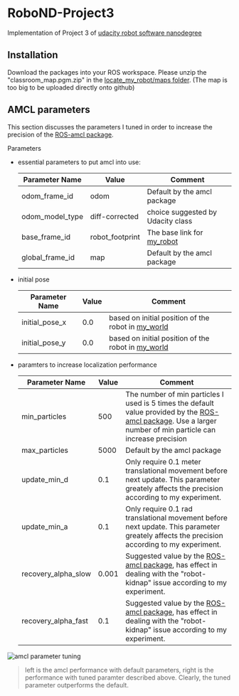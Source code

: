 # RoboND-Project3
Implementation of Project 3 of [udacity robot software nanodegree](https://blog.udacity.com/2019/01/learn-robotics-engineering-program.html)

## Installation

Download the packages into your ROS workspace. Please unzip the "classroom_map.pgm.zip" in the [locate_my_robot/maps folder](https://github.com/CenturyLiu/RoboND-Project3/tree/master/locate_my_robot/maps). (The map is too big to be uploaded directly onto github)

## AMCL parameters

This section discusses the parameters I tuned in order to increase the precision of the [ROS-amcl package](http://wiki.ros.org/amcl).

Parameters

- essential parameters to put amcl into use:
    
    |Parameter Name|Value|Comment|
    |---|---|---|
    |odom_frame_id|odom|Default by the amcl package|
    |odom_model_type|diff-corrected|choice suggested by Udacity class|
    |base_frame_id|robot_footprint|The base link for [my_robot](https://github.com/CenturyLiu/RoboND-Project3/blob/master/my_robot/urdf/my_robot.xacro)|
    |global_frame_id|map|Default by the amcl package|
    
- initial pose

    |Parameter Name|Value|Comment|
    |---|---|---|
    |initial_pose_x|0.0|based on initial position of the robot in [my_world](https://github.com/CenturyLiu/RoboND-Project3/blob/master/my_robot/launch/world.launch)|
    |initial_pose_y|0.0|based on initial position of the robot in [my_world](https://github.com/CenturyLiu/RoboND-Project3/blob/master/my_robot/launch/world.launch)|
    
- paramters to increase localization performance

    |Parameter Name|Value|Comment|
    |---|---|---|
    |min_particles|500|The number of min particles I used is 5 times the default value provided by the [ROS-amcl package](http://wiki.ros.org/amcl). Use a larger number of min particle can increase precision|
    |max_particles|5000|Default by the amcl package|
    |update_min_d|0.1|Only require 0.1 meter translational movement before next update. This parameter greately affects the precision according to my experiment.|
    |update_min_a|0.1|Only require 0.1 rad translational movement before next update. This parameter greately affects the precision according to my experiment.|
    |recovery_alpha_slow|0.001|Suggested value by the [ROS-amcl package](http://wiki.ros.org/amcl), has effect in dealing with the "robot-kidnap" issue according to my experiment.|
    |recovery_alpha_fast|0.1|Suggested value by the [ROS-amcl package](http://wiki.ros.org/amcl), has effect in dealing with the "robot-kidnap" issue according to my experiment.|
    
![amcl parameter tuning](https://github.com/CenturyLiu/RoboND-Project3/blob/master/amcl_parameter_demo.gif)

> left is the amcl performance with default parameters, right is the performance with tuned paramter described above. Clearly, the tuned parameter outperforms the default.

